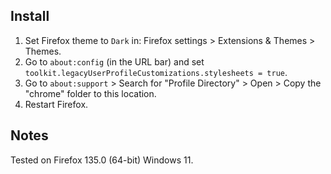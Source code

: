 ## Install

1. Set Firefox theme to `Dark` in: Firefox settings > Extensions & Themes > Themes.
2. Go to `about:config` (in the URL bar) and set `toolkit.legacyUserProfileCustomizations.stylesheets = true`.
3. Go to `about:support` > Search for "Profile Directory" > Open > Copy the "chrome" folder to this location.
4. Restart Firefox.

## Notes
Tested on Firefox 135.0 (64-bit) Windows 11.
